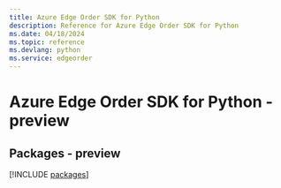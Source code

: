 ```yaml
---
title: Azure Edge Order SDK for Python
description: Reference for Azure Edge Order SDK for Python
ms.date: 04/18/2024
ms.topic: reference
ms.devlang: python
ms.service: edgeorder
---
```

# Azure Edge Order SDK for Python - preview
## Packages - preview
[!INCLUDE [packages](edge-order-index.md)]